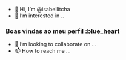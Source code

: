 - 👋 Hi, I’m @isabellitcha
- 👀 I’m interested in ..
### Boas vindas ao meu perfil :blue_heart
- 💞️ I’m looking to collaborate on ...
- 📫 How to reach me ...

<!---
isabellitcha/isabellitcha is a ✨ special ✨ repository because its `README.md` (this file) appears on your GitHub profile.
You can click the Preview link to take a look at your changes.
--->
